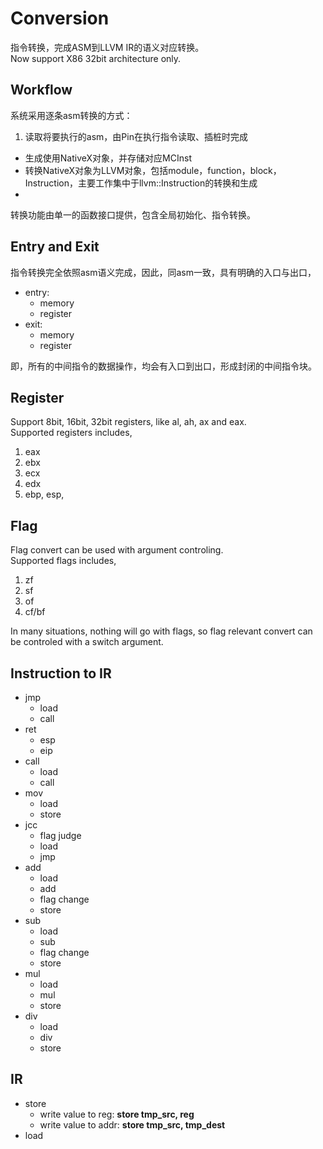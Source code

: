 # Conversion

指令转换，完成ASM到LLVM IR的语义对应转换。  
Now support X86 32bit architecture only.

## Workflow

系统采用逐条asm转换的方式：
1. 读取将要执行的asm，由Pin在执行指令读取、插桩时完成
* 生成使用NativeX对象，并存储对应MCInst
* 转换NativeX对象为LLVM对象，包括module，function，block，Instruction，主要工作集中于llvm::Instruction的转换和生成
* 


转换功能由单一的函数接口提供，包含全局初始化、指令转换。

## Entry and Exit

指令转换完全依照asm语义完成，因此，同asm一致，具有明确的入口与出口，  
*  entry: 
    *  memory
    *  register
*  exit: 
    *  memory
    *  register  

即，所有的中间指令的数据操作，均会有入口到出口，形成封闭的中间指令块。  


## Register

Support 8bit, 16bit, 32bit registers, like al, ah, ax and eax.  
Supported registers includes,
1.  eax
2.  ebx
3.  ecx
4.  edx
5.  ebp, esp, 

## Flag

Flag convert can be used with argument controling.  
Supported flags includes,  
1.  zf
2.  sf
3.  of
4.  cf/bf 

In many situations, nothing will go with flags, so flag relevant convert can be controled with a switch argument.

## Instruction to IR
*   jmp
    *   load
    *   call
*   ret
    *   esp
    *   eip
*   call
    *   load
    *   call
*   mov
    *   load
    *   store
*   jcc
    *   flag judge
    *   load
    *   jmp
*   add
    *   load
    *   add
    *   flag change
    *   store
*   sub
    *   load
    *   sub
    *   flag change
    *   store
*   mul
    *   load
    *   mul
    *   store
*   div
    *   load
    *   div
    *   store

## IR
*   store
    *   write value to reg: **store tmp_src, reg**
    *   write value to addr: **store tmp_src, tmp_dest**
*   load
    